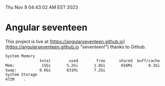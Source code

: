 Thu Nov  9 04:43:02 AM EST 2023

# Angular seventeen


This project is live at [https://angularseventeen.github.io](https://angularseventeen.github.io "seventeen!") thanks to Github.

```bash
System Memory
               total        used        free      shared  buff/cache   available
Mem:            15Gi       5.2Gi       1.8Gi       656Mi       8.3Gi       9.1Gi
Swap:          8.0Gi       831Mi       7.2Gi
System Storage
472M	.
```
```bash
